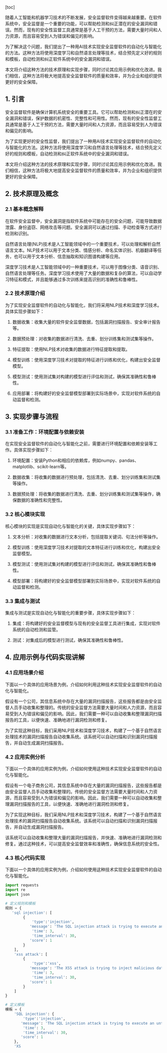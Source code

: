 
[toc]                    
                
                
随着人工智能和机器学习技术的不断发展，安全监督软件变得越来越重要。在软件系统中，安全监督是一个重要的功能，可以帮助检测和纠正潜在的安全漏洞和错误。然而，现有的安全性监督工具通常是基于人工干预的方法，需要大量时间和人力资源，而且容易受到人为错误和偏见的影响。

为了解决这个问题，我们提出了一种用AI技术实现安全监督软件的自动化与智能化的方法。这种方法将使用深度学习和自然语言处理等技术，结合预先定义好的规则和模板，自动检测和纠正软件系统中的安全漏洞和错误。

本文将介绍这种方法的技术原理和实现步骤，同时讨论其应用示例和优化改进。我们相信，这种方法将极大地提高安全监督软件的质量和效率，并为企业和组织提供更好的安全保障。

## 1. 引言

安全监督软件是确保计算机系统安全的重要工具。它可以帮助检测和纠正潜在的安全漏洞和错误，保护数据的机密性、完整性和可用性。然而，现有的安全性监督工具通常是基于人工干预的方法，需要大量时间和人力资源，而且容易受到人为错误和偏见的影响。

为了实现更好的安全性监督，我们提出了一种用AI技术实现安全监督软件的自动化与智能化的方法。这种方法将使用深度学习和自然语言处理等技术，结合预先定义好的规则和模板，自动检测和纠正软件系统中的安全漏洞和错误。

本文将介绍这种方法的技术原理和实现步骤，同时讨论其应用示例和优化改进。我们相信，这种方法将极大地提高安全监督软件的质量和效率，并为企业和组织提供更好的安全保障。

## 2. 技术原理及概念

### 2.1 基本概念解释

在软件安全监督中，安全漏洞是指软件系统中可能存在的安全问题，可能导致数据泄露、身份盗窃、网络攻击等问题。安全漏洞可以通过扫描、手动检查等方式进行检测和识别。

自然语言处理(NLP)技术是人工智能领域中的一个重要技术，可以处理和解析自然语言文本。NLP技术可以用于文本分类、情感分析、命名实体识别、机器翻译等任务，也可以用于文本分析、信息抽取和知识图谱构建等应用。

深度学习技术是人工智能领域中的一种重要技术，可以用于图像分类、语音识别、自然语言处理等任务。深度学习技术使用了大量的数据和复杂的算法，可以自动学习特征和模式，并且能够通过多次训练来提高识别的准确性和鲁棒性。

### 2.2 技术原理介绍

为了实现安全监督软件的自动化与智能化，我们将采用NLP技术和深度学习技术。具体实现步骤如下：

1. 数据收集：收集大量的软件安全监督数据，包括漏洞扫描报告、安全审计报告等。

2. 数据预处理：对收集的数据进行清洗、去重、划分训练集和测试集等操作。

3. 特征提取：使用NLP技术对收集的数据进行特征提取和提取。

4. 模型训练：使用深度学习技术对提取的特征进行训练和优化，构建出安全监督模型。

5. 模型测试：使用测试集对构建的模型进行评估和测试，确保其准确性和鲁棒性。

6. 应用部署：将构建好的安全监督模型部署到实际场景中，实现对软件系统的自动监督和检测。

## 3. 实现步骤与流程

### 3.1 准备工作：环境配置与依赖安装

在实现安全监督软件的自动化与智能化之前，需要进行环境配置和依赖安装等工作。具体实现步骤如下：

1. 环境配置：安装Python和相应的依赖库，例如numpy、pandas、matplotlib、scikit-learn等。

2. 数据收集：将收集的数据进行预处理，包括清洗、去重、划分训练集和测试集等操作。

3. 数据预处理：将收集的数据进行清洗、去重、划分训练集和测试集等操作，确保数据的准确性和完整性。

### 3.2 核心模块实现

核心模块的实现是实现自动化与智能化的关键，具体实现步骤如下：

1. 文本分析：对收集的数据进行文本分析，包括提取关键词、句法分析等操作。

2. 模型训练：使用深度学习技术对提取的文本特征进行训练和优化，构建出安全监督模型。

3. 模型测试：使用测试集对构建的模型进行评估和测试，确保其准确性和鲁棒性。

4. 模型部署：将构建好的安全监督模型部署到实际场景中，实现对软件系统的自动监督和检测。

### 3.3 集成与测试

集成与测试是实现自动化与智能化的重要步骤，具体实现步骤如下：

1. 集成：将构建好的安全监督模型与现有的安全监督工具进行集成，实现对软件系统的自动检测和监管。

2. 测试：对集成后的模型进行测试，确保其准确性和鲁棒性。

## 4. 应用示例与代码实现讲解

### 4.1 应用场景介绍

下面以一个具体的应用场景为例，介绍如何利用这种技术实现安全监督软件的自动化与智能化。

假设有一个公司，其信息系统中存在大量的漏洞扫描报告，这些报告都是由安全监督人员手动收集和整理的。传统的安全监督方法需要大量时间和人力资源，而且容易受到人为错误和偏见的影响。因此，我们需要一种可以自动收集和整理漏洞扫描报告的工具，以便快速、准确地进行漏洞检测和修复。

为了实现这种目标，我们采用NLP技术和深度学习技术，构建了一个基于自然语言处理技术的漏洞扫描报告自动收集系统。该系统可以自动扫描和识别漏洞扫描报告，并自动生成漏洞扫描报告。

### 4.2 应用实例分析

下面以一个具体的应用实例为例，介绍如何使用这种技术实现安全监督软件的自动化与智能化。

假设有一个电子商务公司，其信息系统中存在大量的漏洞扫描报告，这些报告都是由安全监督人员手动收集和整理的。传统的安全监督方法需要大量时间和人力资源，而且容易受到人为错误和偏见的影响。因此，我们需要一种可以自动收集和整理漏洞扫描报告的工具，以便快速、准确地进行漏洞检测和修复。

为了实现这种目标，我们采用NLP技术和深度学习技术，构建了一个基于自然语言处理技术的漏洞扫描报告自动收集系统。该系统可以自动扫描和识别漏洞扫描报告，并自动生成漏洞扫描报告。

该系统可以自动收集和整理大量的漏洞扫描报告，并快速、准确地进行漏洞检测和修复。通过这种技术，可以提高安全监督效率和准确性，确保信息系统的安全性。

### 4.3 核心代码实现

下面以一个具体的应用实例为例，介绍如何使用这种技术实现安全监督软件的自动化与智能化。

```python
import requests
import re
import json

# 定义规则和模板
规则 = {
   'sql injection': [
        {
            'type':'injection',
           'message': 'The SQL injection attack is trying to execute an untrusted user input.',
            'time': 3,
            'time_interval': 30,
           'score': 1
        }
    ],
    'xss attack': [
        {
            'type':'xss',
           'message': 'The XSS attack is trying to inject malicious data into the application.',
            'time': 3,
            'time_interval': 30,
           'score': 1
        }
    ]
}

# 定义模板
模板 = {
    'SQL injection': {
        'type':'injection',
       'message': 'The SQL injection attack is trying to execute an untrusted user input.',
        'time': 3,
        'time_interval': 30,
       'score': 1
    },
    'XS

